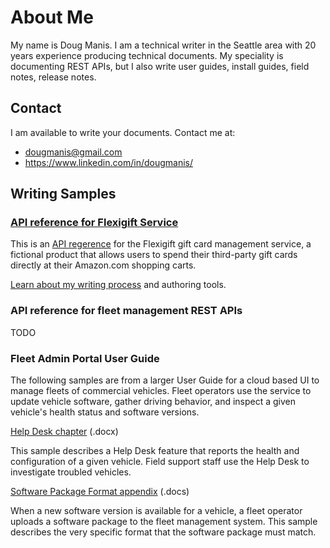 # About Me

My name is Doug Manis. I am a technical writer in the Seattle area with 20 years experience producing technical documents. My speciality is documenting REST APIs, but I also write user guides, install guides, field notes, release notes.

## Contact

I am available to write your documents. Contact me at:

+ dougmanis@gmail.com
+ https://www.linkedin.com/in/dougmanis/

## Writing Samples

### [API reference for Flexigift Service](https://dougmanis.github.io/flexigift-service/)

This is an [API regerence](https://dougmanis.github.io/flexigift-service/) for the Flexigift gift card management service, a fictional product that allows users to spend their third-party gift cards directly at their Amazon.com shopping carts.

[Learn about my writing process](flexigift.md) and authoring tools.

### API reference for fleet management REST APIs

TODO

### Fleet Admin Portal User Guide

The following samples are from a larger User Guide for a cloud based UI to manage fleets of commercial vehicles. Fleet operators use the service to update vehicle software, gather driving behavior, and inspect a given vehicle's health status and software versions.

[Help Desk chapter](docs/Fleet%20Admin%20Portal%20User%20Guide%20-%20Help%20Desk.docx) (.docx)

This sample describes a Help Desk feature that reports the health and configuration of a given vehicle. Field support staff use the Help Desk to investigate troubled vehicles.

[Software Package Format appendix](docs/Fleet%20Admin%20Portal%20User%20Guide%20-%20sw%20package%20format.docx) (.docs)

When a new software version is available for a vehicle, a fleet operator uploads a software package to the fleet management system. This sample describes the very specific format that the software package must match.
